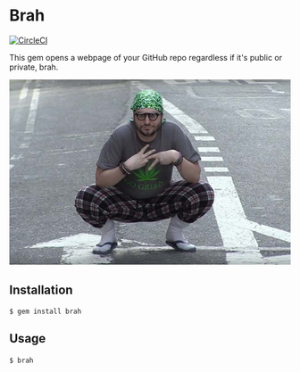 # Brah

[![CircleCI](https://circleci.com/gh/trayo/brah.svg?style=svg)](https://circleci.com/gh/trayo/brah)

This gem opens a webpage of your GitHub repo regardless if it's public or private, brah.

![](images/vape_naysh.jpg)

## Installation

```
$ gem install brah
```

## Usage

```
$ brah
```
